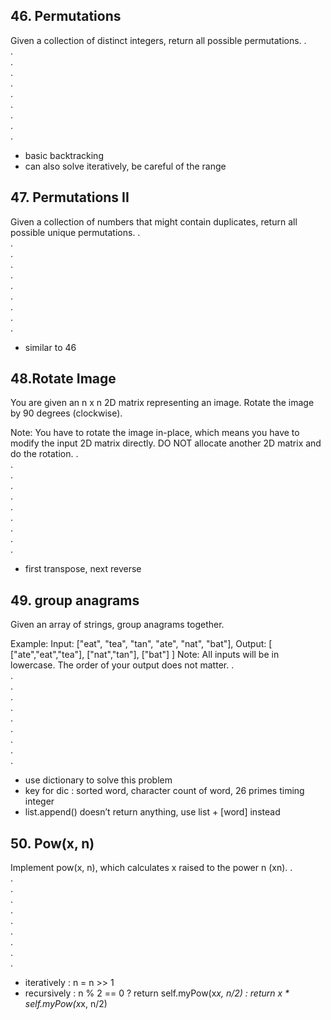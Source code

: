 ## 46. Permutations
Given a collection of distinct integers, return all possible permutations.
.  
.  
.  
.  
.  
.  
.  
.  
.  
.  
- basic backtracking
- can also solve iteratively, be careful of the range

## 47. Permutations II
Given a collection of numbers that might contain duplicates, return all possible unique permutations.
.  
.  
.  
.  
.  
.  
.  
.  
.  
.  
- similar to 46

## 48.Rotate Image
You are given an n x n 2D matrix representing an image.
Rotate the image by 90 degrees (clockwise).

Note:
You have to rotate the image in-place, which means you have to modify the input 2D matrix directly. DO NOT allocate another 2D matrix and do the rotation.
.  
.  
.  
.  
.  
.  
.  
.  
.  
.  
- first transpose, next reverse

## 49. group anagrams
Given an array of strings, group anagrams together.

Example:
Input: ["eat", "tea", "tan", "ate", "nat", "bat"],
Output:
[
["ate","eat","tea"],
["nat","tan"],
["bat"]
]
Note:
All inputs will be in lowercase.
The order of your output does not matter.
.  
.  
.  
.  
.  
.  
.  
.  
.  
.  
- use dictionary to solve this problem
- key for dic : sorted word, character count of word, 26 primes timing integer
- list.append() doesn’t return anything, use list + [word] instead

## 50. Pow(x, n)
Implement pow(x, n), which calculates x raised to the power n (xn).
.  
.  
.  
.  
.  
.  
.  
.  
.  
.  
- iteratively : n = n >> 1
- recursively : n % 2 == 0 ? return self.myPow(x*x, n/2) : return x * self.myPow(x*x, n/2)
